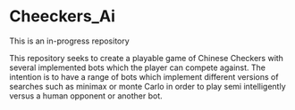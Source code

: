 # Cheeckers_Ai

This is an in-progress repository

This repository seeks to create a playable game of Chinese Checkers with several implemented bots which the player can compete against. The intention is to have a range of bots which implement different versions of searches such as minimax or monte Carlo in order to play semi intelligently versus a human opponent or another bot.

